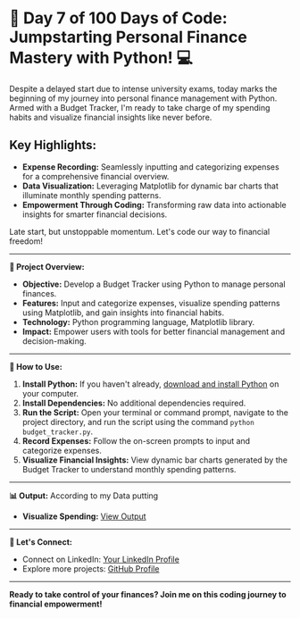 # 🌟 Day 7 of 100 Days of Code: Jumpstarting Personal Finance Mastery with Python! 💻

Despite a delayed start due to intense university exams, today marks the beginning of my journey into personal finance management with Python. Armed with a Budget Tracker, I'm ready to take charge of my spending habits and visualize financial insights like never before.

## Key Highlights:
- **Expense Recording:** Seamlessly inputting and categorizing expenses for a comprehensive financial overview.
- **Data Visualization:** Leveraging Matplotlib for dynamic bar charts that illuminate monthly spending patterns.
- **Empowerment Through Coding:** Transforming raw data into actionable insights for smarter financial decisions.

Late start, but unstoppable momentum. Let's code our way to financial freedom!

---

**🚀 Project Overview:**

- **Objective:** Develop a Budget Tracker using Python to manage personal finances.
- **Features:** Input and categorize expenses, visualize spending patterns using Matplotlib, and gain insights into financial habits.
- **Technology:** Python programming language, Matplotlib library.
- **Impact:** Empower users with tools for better financial management and decision-making.

---

**📝 How to Use:**

1. **Install Python:** If you haven't already, [download and install Python](https://www.python.org/downloads/) on your computer.
2. **Install Dependencies:** No additional dependencies required.
3. **Run the Script:** Open your terminal or command prompt, navigate to the project directory, and run the script using the command `python budget_tracker.py`.
4. **Record Expenses:** Follow the on-screen prompts to input and categorize expenses.
5. **Visualize Financial Insights:** View dynamic bar charts generated by the Budget Tracker to understand monthly spending patterns.

---

**📊 Output:**
According to my Data putting

- **Visualize Spending:** [View Output](Output.png)

---

**🌟 Let's Connect:**

- Connect on LinkedIn: [Your LinkedIn Profile](https://www.linkedin.com/in/santoshkumarsk/)
- Explore more projects: [GitHub Profile](https://github.com/SantoshMalhi)

---

**Ready to take control of your finances? Join me on this coding journey to financial empowerment!**
